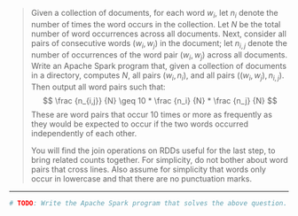 > Given a collection of documents, for each word $w_i$, let $n_i$ denote the 
> number of times the word occurs in the collection. Let $N$ be the total number 
> of word occurrences across all documents. Next, consider all pairs of consecutive
> words $(w_i, w_j)$ in the document; let $n_{i,j}$ denote the number of occurrences of the 
> word pair $(w_i, w_j)$ across all documents. Write an Apache Spark program that, given 
> a collection of documents in a directory, computes $N$, all pairs $(w_i, n_i)$, and 
> all pairs $((w_i, w_j), n_{i,j})$. Then output all word pairs such that: 
> $$
> \frac {n_{i,j}}  {N}  \geq 10 * \frac {n_i} {N} * \frac {n_j} {N}
> $$ 
> These are word pairs that occur 10 times or more as frequently as they would be expected to 
> occur if the two words occurred independently of each other. 
> 
> You will find the join operations on RDDs useful for the last step, to bring related counts
> together. For simplicity, do not bother about word pairs that cross lines. Also assume for 
> simplicity that words only occur in lowercase and that there are no punctuation marks. 

--------------------------------

```python
# TODO: Write the Apache Spark program that solves the above question. 
```
